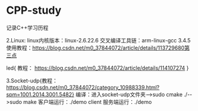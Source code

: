 # CPP-study
记录C++学习历程

2.Linux:
linux内核版本：linux-2.6.22.6
交叉编译工具链：arm-linux-gcc 3.4.5  使用教程：https://blog.csdn.net/m0_37844072/article/details/113729680第三点

led{ 教程： https://blog.csdn.net/m0_37844072/article/details/114107274  }

3.Socket-udp{教程：https://blog.csdn.net/m0_37844072/category_10988339.html?spm=1001.2014.3001.5482}
编译：进入socket-udp文件夹-->sudo cmake ./-->sudo make 
客户端运行：./demo client
服务端运行：./demo
